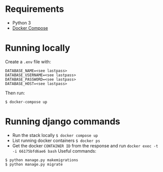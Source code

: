 # Requirements
- Python 3
- [Docker Compose](https://docs.docker.com/compose)

# Running locally
Create a `.env` file with:
```
DATABASE_NAME=<see lastpass>
DATABASE_USERNAME=<see lastpass>
DATABASE_PASSWORD=<see lastpass>
DATABASE_HOST=<see lastpass>
```
Then run:
```
$ docker-compose up
```

# Running django commands
- Run the stack locally `$ docker compose up`
- List running docker containers `$ docker ps`
- Get the docker `CONTAINER ID` from the response and run `docker exec -t -i 66175bfd6ae6 bash`
Useful commands:
```
$ python manage.py makemigrations
$ python manage.py migrate
```